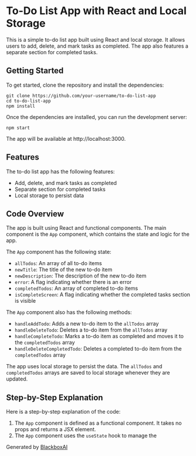 # To-Do List App with React and Local Storage

This is a simple to-do list app built using React and local storage. It allows users to add, delete, and mark tasks as completed. The app also features a separate section for completed tasks.

## Getting Started

To get started, clone the repository and install the dependencies:

```
git clone https://github.com/your-username/to-do-list-app
cd to-do-list-app
npm install
```

Once the dependencies are installed, you can run the development server:

```
npm start
```

The app will be available at http://localhost:3000.

## Features

The to-do list app has the following features:

- Add, delete, and mark tasks as completed
- Separate section for completed tasks
- Local storage to persist data

## Code Overview

The app is built using React and functional components. The main component is the `App` component, which contains the state and logic for the app.

The `App` component has the following state:

- `allTodos`: An array of all to-do items
- `newTitle`: The title of the new to-do item
- `newDescription`: The description of the new to-do item
- `error`: A flag indicating whether there is an error
- `completedTodos`: An array of completed to-do items
- `isCompleteScreen`: A flag indicating whether the completed tasks section is visible

The `App` component also has the following methods:

- `handleAddTodo`: Adds a new to-do item to the `allTodos` array
- `handleDeleteTodo`: Deletes a to-do item from the `allTodos` array
- `handleCompleteTodo`: Marks a to-do item as completed and moves it to the `completedTodos` array
- `handleDeleteCompletedTodo`: Deletes a completed to-do item from the `completedTodos` array

The app uses local storage to persist the data. The `allTodos` and `completedTodos` arrays are saved to local storage whenever they are updated.

## Step-by-Step Explanation

Here is a step-by-step explanation of the code:

1. The `App` component is defined as a functional component. It takes no props and returns a JSX element.
2. The `App` component uses the `useState` hook to manage the

Generated by [BlackboxAI](https://www.blackbox.ai)
